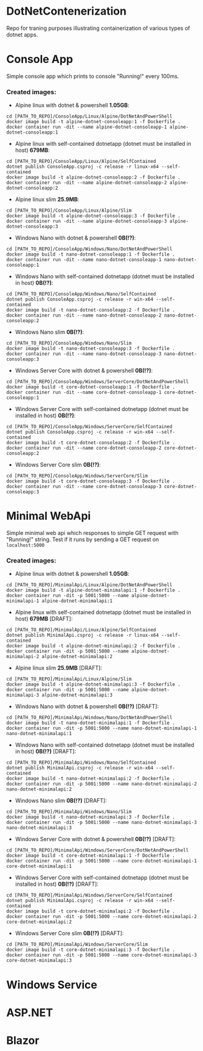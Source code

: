 # DotNetContenerization
Repo for traning purposes illustrating containerization of various types of dotnet apps.

# Console App
Simple console app which prints to console "Running!" every 100ms.

### Created images:

- Alpine linux with dotnet & powershell **1.05GB**:
```
cd [PATH_TO_REPO]/ConsoleApp/Linux/Alpine/DotNetAndPowerShell
docker image build -t alpine-dotnet-consoleapp:1 -f Dockerfile .
docker container run -dit --name alpine-dotnet-consoleapp-1 alpine-dotnet-consoleapp:1
```
- Alpine linux with self-contained dotnetapp (dotnet must be installed in host) **679MB**:
```
cd [PATH_TO_REPO]/ConsoleApp/Linux/Alpine/SelfContained
dotnet publish ConsoleApp.csproj -c release -r linux-x64 --self-contained
docker image build -t alpine-dotnet-consoleapp:2 -f Dockerfile .
docker container run -dit --name alpine-dotnet-consoleapp-2 alpine-dotnet-consoleapp:2
```
- Alpine linux slim **25.9MB**:
```
cd [PATH_TO_REPO]/ConsoleApp/Linux/Alpine/Slim
docker image build -t alpine-dotnet-consoleapp:3 -f Dockerfile .
docker container run -dit --name alpine-dotnet-consoleapp-3 alpine-dotnet-consoleapp:3
```
- Windows Nano with dotnet & powershell **0B(!?)**:
```
cd [PATH_TO_REPO]/ConsoleApp/Windows/Nano/DotNetAndPowerShell
docker image build -t nano-dotnet-consoleapp:1 -f Dockerfile .
docker container run -dit --name nano-dotnet-consoleapp-1 nano-dotnet-consoleapp:1
```
- Windows Nano with self-contained dotnetapp (dotnet must be installed in host) **0B(!?)**:
```
cd [PATH_TO_REPO]/ConsoleApp/Windows/Nano/SelfContained
dotnet publish ConsoleApp.csproj -c release -r win-x64 --self-contained
docker image build -t nano-dotnet-consoleapp:2 -f Dockerfile .
docker container run -dit --name nano-dotnet-consoleapp-2 nano-dotnet-consoleapp:2
```
- Windows Nano slim **0B(!?)**:
```
cd [PATH_TO_REPO]/ConsoleApp/Windows/Nano/Slim
docker image build -t nano-dotnet-consoleapp:3 -f Dockerfile .
docker container run -dit --name nano-dotnet-consoleapp-3 nano-dotnet-consoleapp:3
```
- Windows Server Core with dotnet & powershell **0B(!?)**:
```
cd [PATH_TO_REPO]/ConsoleApp/Windows/ServerCore/DotNetAndPowerShell
docker image build -t core-dotnet-consoleapp:1 -f Dockerfile .
docker container run -dit --name core-dotnet-consoleapp-1 core-dotnet-consoleapp:1
```
- Windows Server Core with self-contained dotnetapp (dotnet must be installed in host) **0B(!?)**:
```
cd [PATH_TO_REPO]/ConsoleApp/Windows/ServerCore/SelfContained
dotnet publish ConsoleApp.csproj -c release -r win-x64 --self-contained
docker image build -t core-dotnet-consoleapp:2 -f Dockerfile .
docker container run -dit --name core-dotnet-consoleapp-2 core-dotnet-consoleapp:2
```
- Windows Server Core slim **0B(!?)**:
```
cd [PATH_TO_REPO]/ConsoleApp/Windows/ServerCore/Slim
docker image build -t core-dotnet-consoleapp:3 -f Dockerfile .
docker container run -dit --name core-dotnet-consoleapp-3 core-dotnet-consoleapp:3
```

# Minimal WebApi
Simple minimal web api which responses to simple GET request with "Running!" string.
Test if it runs by sending a GET request on `localhost:5000`

### Created images:

- Alpine linux with dotnet & powershell **1.05GB**:
```
cd [PATH_TO_REPO]/MinimalApi/Linux/Alpine/DotNetAndPowerShell
docker image build -t alpine-dotnet-minimalapi:1 -f Dockerfile .
docker container run -dit -p 5001:5000 --name alpine-dotnet-minimalapi-1 alpine-dotnet-minimalapi:1
```
- Alpine linux with self-contained dotnetapp (dotnet must be installed in host) **679MB** [DRAFT]:
```
cd [PATH_TO_REPO]/MinimalApi/Linux/Alpine/SelfContained
dotnet publish MinimalApi.csproj -c release -r linux-x64 --self-contained
docker image build -t alpine-dotnet-minimalapi:2 -f Dockerfile .
docker container run -dit -p 5001:5000 --name alpine-dotnet-minimalapi-2 alpine-dotnet-minimalapi:2
```
- Alpine linux slim **25.9MB** [DRAFT]:
```
cd [PATH_TO_REPO]/MinimalApi/Linux/Alpine/Slim
docker image build -t alpine-dotnet-minimalapi:3 -f Dockerfile .
docker container run -dit -p 5001:5000 --name alpine-dotnet-minimalapi-3 alpine-dotnet-minimalapi:3
```
- Windows Nano with dotnet & powershell **0B(!?)** [DRAFT]:
```
cd [PATH_TO_REPO]/MinimalApi/Windows/Nano/DotNetAndPowerShell
docker image build -t nano-dotnet-minimalapi:1 -f Dockerfile .
docker container run -dit -p 5001:5000 --name nano-dotnet-minimalapi-1 nano-dotnet-minimalapi:1
```
- Windows Nano with self-contained dotnetapp (dotnet must be installed in host) **0B(!?)** [DRAFT]:
```
cd [PATH_TO_REPO]/MinimalApi/Windows/Nano/SelfContained
dotnet publish MinimalApi.csproj -c release -r win-x64 --self-contained
docker image build -t nano-dotnet-minimalapi:2 -f Dockerfile .
docker container run -dit -p 5001:5000 --name nano-dotnet-minimalapi-2 nano-dotnet-minimalapi:2
```
- Windows Nano slim **0B(!?)** [DRAFT]:
```
cd [PATH_TO_REPO]/MinimalApi/Windows/Nano/Slim
docker image build -t nano-dotnet-minimalapi:3 -f Dockerfile .
docker container run -dit -p 5001:5000 --name nano-dotnet-minimalapi-3 nano-dotnet-minimalapi:3
```
- Windows Server Core with dotnet & powershell **0B(!?)** [DRAFT]:
```
cd [PATH_TO_REPO]/MinimalApi/Windows/ServerCore/DotNetAndPowerShell
docker image build -t core-dotnet-minimalapi:1 -f Dockerfile .
docker container run -dit -p 5001:5000 --name core-dotnet-minimalapi-1 core-dotnet-minimalapi:1
```
- Windows Server Core with self-contained dotnetapp (dotnet must be installed in host) **0B(!?)** [DRAFT]:
```
cd [PATH_TO_REPO]/MinimalApi/Windows/ServerCore/SelfContained
dotnet publish MinimalApi.csproj -c release -r win-x64 --self-contained
docker image build -t core-dotnet-minimalapi:2 -f Dockerfile .
docker container run -dit -p 5001:5000 --name core-dotnet-minimalapi-2 core-dotnet-minimalapi:2
```
- Windows Server Core slim **0B(!?)** [DRAFT]:
```
cd [PATH_TO_REPO]/MinimalApi/Windows/ServerCore/Slim
docker image build -t core-dotnet-minimalapi:3 -f Dockerfile .
docker container run -dit -p 5001:5000 --name core-dotnet-minimalapi-3 core-dotnet-minimalapi:3
```

# Windows Service

# ASP.NET

# Blazor
